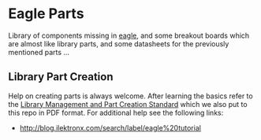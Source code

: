 Eagle Parts
===========

Library of components missing in [eagle](http://www.cadsoft.de/), and
some breakout boards which are almost like library parts, and some
datasheets for the previously mentioned parts …

Library Part Creation
---------------------

Help on creating parts is always welcome. After learning the basics
refer to the
[Library Management and Part Creation Standard](http://www.cadsoftusa.com/downloads/file/library_part_creation_standard.pdf)
which we also put to this repo in PDF format. For additional help see
the following links:

* http://blog.ilektronx.com/search/label/eagle%20tutorial
